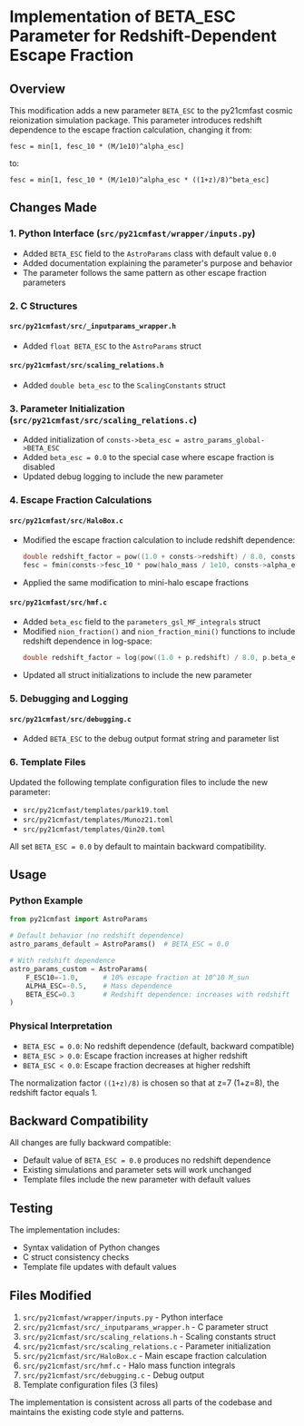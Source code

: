 # Implementation of BETA_ESC Parameter for Redshift-Dependent Escape Fraction

## Overview

This modification adds a new parameter `BETA_ESC` to the py21cmfast cosmic reionization simulation package. This parameter introduces redshift dependence to the escape fraction calculation, changing it from:

```
fesc = min[1, fesc_10 * (M/1e10)^alpha_esc]
```

to:

```
fesc = min[1, fesc_10 * (M/1e10)^alpha_esc * ((1+z)/8)^beta_esc]
```

## Changes Made

### 1. Python Interface (`src/py21cmfast/wrapper/inputs.py`)

- Added `BETA_ESC` field to the `AstroParams` class with default value `0.0`
- Added documentation explaining the parameter's purpose and behavior
- The parameter follows the same pattern as other escape fraction parameters

### 2. C Structures

#### `src/py21cmfast/src/_inputparams_wrapper.h`
- Added `float BETA_ESC` to the `AstroParams` struct

#### `src/py21cmfast/src/scaling_relations.h`
- Added `double beta_esc` to the `ScalingConstants` struct

### 3. Parameter Initialization (`src/py21cmfast/src/scaling_relations.c`)

- Added initialization of `consts->beta_esc = astro_params_global->BETA_ESC`
- Added `beta_esc = 0.0` to the special case where escape fraction is disabled
- Updated debug logging to include the new parameter

### 4. Escape Fraction Calculations

#### `src/py21cmfast/src/HaloBox.c`
- Modified the escape fraction calculation to include redshift dependence:
  ```c
  double redshift_factor = pow((1.0 + consts->redshift) / 8.0, consts->beta_esc);
  fesc = fmin(consts->fesc_10 * pow(halo_mass / 1e10, consts->alpha_esc) * redshift_factor, 1);
  ```
- Applied the same modification to mini-halo escape fractions

#### `src/py21cmfast/src/hmf.c`
- Added `beta_esc` field to the `parameters_gsl_MF_integrals` struct
- Modified `nion_fraction()` and `nion_fraction_mini()` functions to include redshift dependence in log-space:
  ```c
  double redshift_factor = log(pow((1.0 + p.redshift) / 8.0, p.beta_esc));
  ```
- Updated all struct initializations to include the new parameter

### 5. Debugging and Logging

#### `src/py21cmfast/src/debugging.c`
- Added `BETA_ESC` to the debug output format string and parameter list

### 6. Template Files

Updated the following template configuration files to include the new parameter:
- `src/py21cmfast/templates/park19.toml`
- `src/py21cmfast/templates/Munoz21.toml`
- `src/py21cmfast/templates/Qin20.toml`

All set `BETA_ESC = 0.0` by default to maintain backward compatibility.

## Usage

### Python Example

```python
from py21cmfast import AstroParams

# Default behavior (no redshift dependence)
astro_params_default = AstroParams()  # BETA_ESC = 0.0

# With redshift dependence
astro_params_custom = AstroParams(
    F_ESC10=-1.0,      # 10% escape fraction at 10^10 M_sun
    ALPHA_ESC=-0.5,    # Mass dependence
    BETA_ESC=0.3       # Redshift dependence: increases with redshift
)
```

### Physical Interpretation

- `BETA_ESC = 0.0`: No redshift dependence (default, backward compatible)
- `BETA_ESC > 0.0`: Escape fraction increases at higher redshift
- `BETA_ESC < 0.0`: Escape fraction decreases at higher redshift

The normalization factor `((1+z)/8)` is chosen so that at z=7 (1+z=8), the redshift factor equals 1.

## Backward Compatibility

All changes are fully backward compatible:
- Default value of `BETA_ESC = 0.0` produces no redshift dependence
- Existing simulations and parameter sets will work unchanged
- Template files include the new parameter with default values

## Testing

The implementation includes:
- Syntax validation of Python changes
- C struct consistency checks
- Template file updates with default values

## Files Modified

1. `src/py21cmfast/wrapper/inputs.py` - Python interface
2. `src/py21cmfast/src/_inputparams_wrapper.h` - C parameter struct
3. `src/py21cmfast/src/scaling_relations.h` - Scaling constants struct
4. `src/py21cmfast/src/scaling_relations.c` - Parameter initialization
5. `src/py21cmfast/src/HaloBox.c` - Main escape fraction calculation
6. `src/py21cmfast/src/hmf.c` - Halo mass function integrals
7. `src/py21cmfast/src/debugging.c` - Debug output
8. Template configuration files (3 files)

The implementation is consistent across all parts of the codebase and maintains the existing code style and patterns.